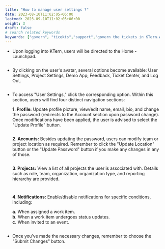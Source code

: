 ```yaml
---
title: "How to manage user settings ?"
date: 2023-08-10T11:02:05+06:00
lastmod: 2023-09-10T11:02:05+06:00
weight: 3
draft: false
# search related keywords
keywords: ["govern", "ticekts","support","govern the tickets in KTern.AI"]
---
```


<ul>
<li>
Upon logging into KTern, users will be directed to the Home - Launchpad. 
</li>
 
![]()

<li>
By clicking on the user's avatar, several options become available: User Settings, Project Settings, Demo App, Feedback, Ticket Center, and Log Out.
</li>

![]()

<li>
To access "User Settings," click the corresponding option. Within this section, users will find four distinct navigation sections:
</li>

   **1. Profile:** Update profile picture, view/edit name, email, bio, and change the password (redirects to the Account section upon password change). Once modifications have been applied, the user is advised to select the "Update Profile" button.

![]()
 
   **2. Accounts:** Besides updating the password, users can modify team or project location as required. Remember to click the "Update Location" button or the "Update Password" button if you make any changes in any of those.

![]()

   **3. Projects:** View a list of all projects the user is associated with. Details such as role, team, organization, organization type, and reporting hierarchy are provided.

![]()

![]()
 
   **4. Notifications:** Enable/disable notifications for specific conditions, including: 

   **a.** When assigned a work item. </br>
   **b.** When a work item undergoes status updates. </br>
   **c.** When invited to an event. </br>

![]()

   <li>
   Once you've made the necessary changes, remember to choose the "Submit Changes" button.	
   </li>
</ul>
